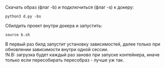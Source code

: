 
Скачать образ (флаг -b) и подключиться (флаг -s) к докеру:
```shell
python3 d.py -bs
```

Сбилдить проект внутри докера и запустить:
```shell
source b.sh
```
В первый раз билд запустит установку зависимостей, далее только при обновлении зависимости
внутри одной сессии.  
!N.B: загрузка будет каждый раз заново при запуске контейнера, иначе только если пересобирать
пересобраз - лучше уж так.